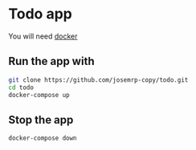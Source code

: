 # Todo app

You will need [docker](https://www.docker.com/)

## Run the app with
```sh
git clone https://github.com/josemrp-copy/todo.git
cd todo
docker-compose up
```

## Stop the app
```sh
docker-compose down
```
